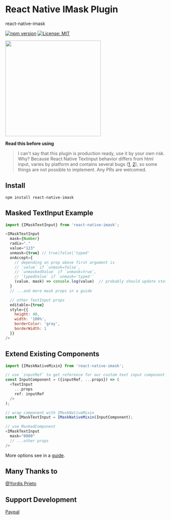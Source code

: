 
# React Native IMask Plugin
react-native-imask

[![npm version](https://badge.fury.io/js/react-native-imask.svg)](https://badge.fury.io/js/react-native-imask)
[![License: MIT](https://img.shields.io/badge/License-MIT-yellow.svg)](https://opensource.org/licenses/MIT)

<a href="https://opencollective.com/imask/donate" target="_blank">
  <img src="https://opencollective.com/imask/donate/button.png?color=blue" width=300 />
</a>

**Read this before using**

> I can't say that this plugin is production ready, use it by your own risk. Why?
> Because React Native Textinput behavior differs from html input, varies by platform and contains several bugs ([1](https://github.com/facebook/react-native/issues/24585), [2](https://github.com/facebook/react-native/issues/23578)), so some things are not possible to implement.
> Any PRs are welcomed.

## Install
`npm install react-native-imask`

## Masked TextInput Example
```javascript
import {IMaskTextInput} from 'react-native-imask';

<IMaskTextInput
  mask={Number}
  radix="."
  value="123"
  unmask={true} // true|false|'typed'
  onAccept={
    // depending on prop above first argument is
    // `value` if `unmask=false`,
    // `unmaskedValue` if `unmask=true`,
    // `typedValue` if `unmask='typed'`
    (value, mask) => console.log(value)  // probably should update state
  }
  // ...and more mask props in a guide

  // other TextInput props
  editable={true}
  style={{
    height: 40,
    width: '100%',
    borderColor: 'gray',
    borderWidth: 1
  }}
/>
```

## Extend Existing Components
```javascript
import {IMaskNativeMixin} from 'react-native-imask';

// use `inputRef` to get reference for our custom text input component
const InputComponent = ({inputRef, ...props}) => (
  <TextInput
    ...props
    ref: inputRef
  />
);

// wrap component with IMaskNativeMixin
const IMaskTextInput = IMaskNativeMixin(InputComponent);

// use MaskedComponent
<IMaskTextInput
  mask="0000"
  // ...other props
/>
```

More options see in a [guide](https://imask.js.org/guide.html).

## Many Thanks to
[@Yordis Prieto](https://github.com/yordis)

## Support Development
[Paypal](https://www.paypal.me/alexeykryazhev/5)
